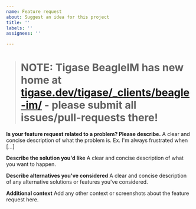 ```yaml
---
name: Feature request
about: Suggest an idea for this project
title: ''
labels: ''
assignees: ''

---
```


> # NOTE: Tigase BeagleIM has new home at [tigase.dev/tigase/_clients/beagle-im/](https://tigase.dev/tigase/_clients/beagle-im/) - please submit all issues/pull-requests there!


**Is your feature request related to a problem? Please describe.**
A clear and concise description of what the problem is. Ex. I'm always frustrated when [...]

**Describe the solution you'd like**
A clear and concise description of what you want to happen.

**Describe alternatives you've considered**
A clear and concise description of any alternative solutions or features you've considered.

**Additional context**
Add any other context or screenshots about the feature request here.

